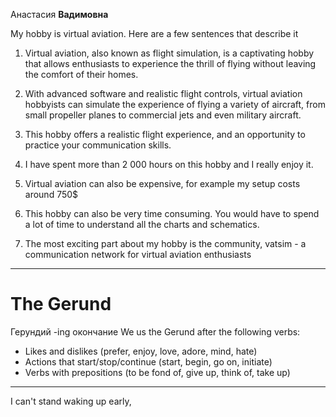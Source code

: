 Анастасия **Вадимовна**

My hobby is virtual aviation. Here are a few sentences that describe it

1. Virtual aviation, also known as flight simulation, is a captivating hobby that allows enthusiasts to experience the thrill of flying without leaving the comfort of their homes.

2. With advanced software and realistic flight controls, virtual aviation hobbyists can simulate the experience of flying a variety of aircraft, from small propeller planes to commercial jets and even military aircraft.

4. This hobby offers a realistic flight experience, and an opportunity to practice your communication skills.

5. I have spent more than 2 000 hours on this hobby and I really enjoy it.

6. Virtual aviation can also be expensive, for example my setup costs around 750$

7. This hobby can also be very time consuming. You would have to spend a lot of time to understand all the charts and schematics. 

9. The most exciting part about my hobby is the community, vatsim - a communication network for virtual aviation enthusiasts

------
# The Gerund

Герундий
-ing окончание
We us the Gerund after the following verbs: 
- Likes and dislikes (prefer, enjoy, love, adore, mind, hate)
- Actions that start/stop/continue (start, begin, go on, initiate)
- Verbs with prepositions (to be fond of, give up, think of, take up)

-----
I can't stand waking up early, 